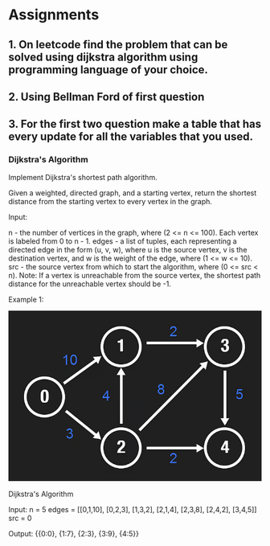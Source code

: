 # Assignments<br/>

## 1. On leetcode find the problem that can be solved using dijkstra algorithm using programming language of your choice.

## 2. Using Bellman Ford of first question

## 3. For the first two question make a table that has every update for all the variables that you used.

### Dijkstra's Algorithm

Implement Dijkstra's shortest path algorithm.

Given a weighted, directed graph, and a starting vertex, return the shortest distance from the starting vertex to every vertex in the graph.

Input:

n - the number of vertices in the graph, where (2 <= n <= 100). Each vertex is labeled from 0 to n - 1.
edges - a list of tuples, each representing a directed edge in the form (u, v, w), where u is the source vertex, v is the destination vertex, and w is the weight of the edge, where (1 <= w <= 10).
src - the source vertex from which to start the algorithm, where (0 <= src < n).
Note: If a vertex is unreachable from the source vertex, the shortest path distance for the unreachable vertex should be -1.

Example 1:

![alt text](image.png)

Dijkstra's Algorithm

Input:
n = 5
edges = [[0,1,10], [0,2,3], [1,3,2], [2,1,4], [2,3,8], [2,4,2], [3,4,5]]
src = 0

Output:
{{0:0}, {1:7}, {2:3}, {3:9}, {4:5}}
